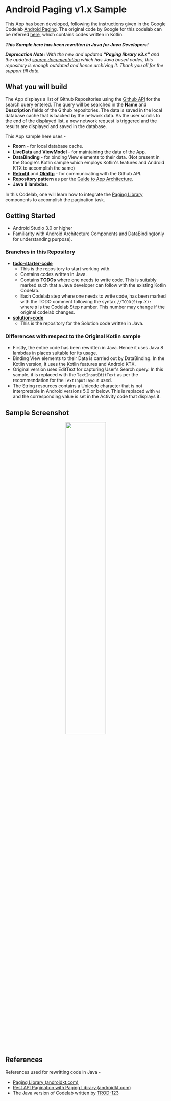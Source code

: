 # Android Paging v1.x Sample

This App has been developed, following the instructions given in the Google Codelab [Android Paging](https://codelabs.developers.google.com/codelabs/android-paging/index.html#0). The original code by Google for this codelab can be referred [here](https://github.com/googlecodelabs/android-paging), which contains codes written in Kotlin. 

_**This Sample here has been rewritten in Java for Java Developers!**_

_**Deprecation Note:** With the new and updated **"Paging library v3.x"** and the updated [source documentation](https://developer.android.com/topic/libraries/architecture/paging/v3-overview) which has _Java_ based codes, this repository is enough outdated and hence archiving it. Thank you all for the support till date._  

## What you will build

The App displays a list of Github Repositories using the [Github API](https://developer.github.com/v3/) for the search query entered. The query will be searched in the **Name** and **Description** fields of the Github repositories. The data is saved in the local database cache that is backed by the network data. As the user scrolls to the end of the displayed list, a new network request is triggered and the results are displayed and saved in the database.

This App sample here uses -
* **Room** - for local database cache.
* **LiveData** and **ViewModel** - for maintaining the data of the App.
* **DataBinding** - for binding View elements to their data. (Not present in the Google's Kotlin sample which employs Kotlin's features and Android KTX to accomplish the same)
* **[Retrofit](https://square.github.io/retrofit/)** and **[Okhttp](https://square.github.io/okhttp/)** - for communicating with the Github API.
* **Repository pattern** as per the [Guide to App Architecture](https://developer.android.com/topic/libraries/architecture/guide.html).
* **Java 8 lambdas**.

In this Codelab, one will learn how to integrate the [Paging Library](https://developer.android.com/topic/libraries/architecture/paging.html) components to accomplish the pagination task.

## Getting Started

* Android Studio 3.0 or higher
* Familiarity with Android Architecture Components and DataBinding(only for understanding purpose). 

### Branches in this Repository

* **[todo-starter-code](https://github.com/kaushiknsanji/PagingSampleCodelab_v1.x/tree/todo-starter-code)**
    * This is the repository to start working with.
	* Contains codes written in Java.
	* Contains **TODOs** where one needs to write code. This is suitably marked such that a Java developer can follow with the existing Kotlin Codelab. 
	* Each Codelab step where one needs to write code, has been marked with the TODO comment following the syntax `//TODO(Step-X): ` where **`X`** is the Codelab Step number. This number may change if the original codelab changes.
* **[solution-code](https://github.com/kaushiknsanji/PagingSampleCodelab_v1.x/tree/solution-code)**
    * This is the repository for the Solution code written in Java.
	
### Differences with respect to the Original Kotlin sample

* Firstly, the entire code has been rewritten in Java. Hence it uses Java 8 lambdas in places suitable for its usage.
* Binding View elements to their Data is carried out by DataBinding. In the Kotlin version, it uses the Kotlin features and Android KTX.
* Original version uses EditText for capturing User's Search query. In this sample, it is replaced with the `TextInputEditText` as per the recommendation for the `TextInputLayout` used.
* The String resources contains a Unicode character that is not interpretable in Android versions 5.0 or below. This is replaced with `%s` and the corresponding value is set in the Activity code that displays it.

## Sample Screenshot

<p align="center">
<img src="https://user-images.githubusercontent.com/26028981/41355036-2378ee92-6f3e-11e8-8a2a-d571479e7cdd.png" width="50%"/>
</p>

## References

References used for rewritting code in Java -
* [Paging Library (androidkt.com)](http://androidkt.com/paging-library/)
* [Rest API Pagination with Paging Library (androidkt.com)](http://androidkt.com/rest-api-pagination-paging-library/) 
* The Java version of Codelab written by [TROD-123](https://github.com/TROD-123/android-paging-java)
